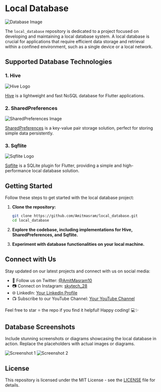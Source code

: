 # Local Database

![Database Image](link_to_database_image.png)

The `local_database` repository is dedicated to a project focused on developing and maintaining a local database system. A local database is crucial for applications that require efficient data storage and retrieval within a confined environment, such as a single device or a local network.

## Supported Database Technologies

### 1. Hive

![Hive Logo](link_to_hive_logo.png)

[Hive](https://docs.hivedb.dev/) is a lightweight and fast NoSQL database for Flutter applications.

### 2. SharedPreferences

![SharedPreferences Image](link_to_sharedpreferences_image.png)

[SharedPreferences](https://pub.dev/packages/shared_preferences) is a key-value pair storage solution, perfect for storing simple data persistently.

### 3. Sqflite

![Sqflite Logo](link_to_sqflite_logo.png)

[Sqflite](https://pub.dev/packages/sqflite) is a SQLite plugin for Flutter, providing a simple and high-performance local database solution.

## Getting Started

Follow these steps to get started with the local database project:

1. **Clone the repository:**

    ```bash
    git clone https://github.com/Amitmasram/local_database.git
    cd local_database
    ```

2. **Explore the codebase, including implementations for Hive, SharedPreferences, and Sqflite.**

3. **Experiment with database functionalities on your local machine.**

## Connect with Us

Stay updated on our latest projects and connect with us on social media:

- 📱 Follow us on Twitter: [@AmitMasram10](https://twitter.com/AmitMasram10)
- 📷 Connect on Instagram: [skytech_28](https://www.instagram.com/skytech_28/)
- 🌐 LinkedIn: [Your LinkedIn Profile](https://www.linkedin.com/feed/)
- 📺 Subscribe to our YouTube Channel: [Your YouTube Channel](https://www.youtube.com/channel/UC95U3IDgISWVeyqo4CGBywQ)

Feel free to star ⭐️ the repo if you find it helpful! Happy coding! 💻✨

## Database Screenshots

Include stunning screenshots or diagrams showcasing the local database in action. Replace the placeholders with actual images or diagrams.

![Screenshot 1](link_to_screenshot_1.png)
![Screenshot 2](link_to_screenshot_2.png)

## License

This repository is licensed under the MIT License - see the [LICENSE](LICENSE) file for details.
